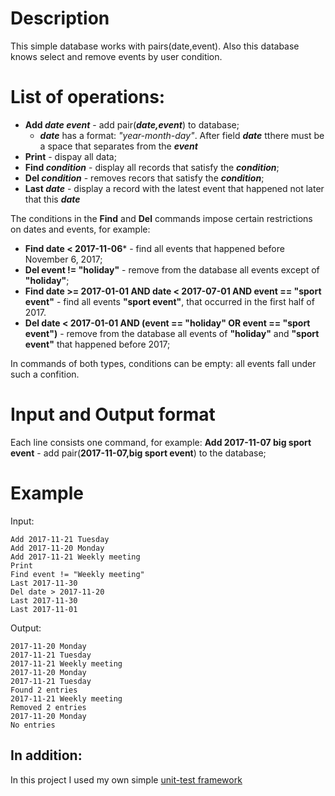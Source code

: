 # Description
This simple database works with pairs(date,event). Also this database knows select and remove events by user condition.

# List of operations:

* **Add *date event*** - add pair(***date,event***) to database;
  - ***date*** has a format: *"year-month-day"*. After field ***date*** tthere must be a space that separates from the ***event***
* **Print** - dispay all data;
* **Find *condition*** - display all records that satisfy the ***condition***;
* **Del *condition*** - removes recors that satisfy the ***condition***;
* **Last *date*** - display a record with the latest event that happened not later that this ***date***

The conditions in the **Find** and **Del** commands impose certain restrictions on dates and events, for example:
* **Find date < 2017-11-06*** - find all events that happened before November 6, 2017;
* **Del event != "holiday"** - remove from the database all events except of **"holiday"**; 
* **Find date >= 2017-01-01 AND date < 2017-07-01 AND event == "sport event"** - find all events **"sport event"**, that occurred in the first half of 2017.
* **Del date < 2017-01-01 AND (event == "holiday" OR event == "sport event")** - remove from the database all events of **"holiday"** and **"sport event"** that happened before 2017;

In commands of both types, conditions can be empty: all events fall under such a confition.

# Input and Output format
Each line consists one command, for example:
**Add 2017-11-07 big sport event** - add pair(**2017-11-07,big sport event**) to the database;

# Example
Input:
```
Add 2017-11-21 Tuesday
Add 2017-11-20 Monday
Add 2017-11-21 Weekly meeting
Print
Find event != "Weekly meeting"
Last 2017-11-30
Del date > 2017-11-20
Last 2017-11-30
Last 2017-11-01
```

Output:
```
2017-11-20 Monday
2017-11-21 Tuesday
2017-11-21 Weekly meeting
2017-11-20 Monday
2017-11-21 Tuesday
Found 2 entries
2017-11-21 Weekly meeting
Removed 2 entries
2017-11-20 Monday
No entries
```




## In addition:
In this project I used my own simple [unit-test framework](https://github.com/valery-iv/test-framework)
